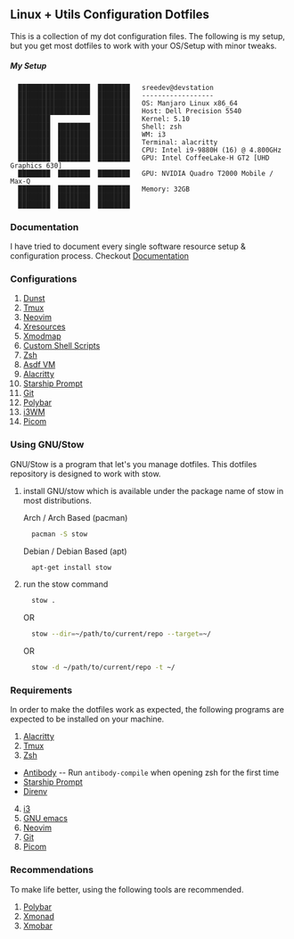 ## Linux + Utils Configuration Dotfiles

This is a collection of my dot configuration files.
The following is my setup, but you get most dotfiles to work with your OS/Setup with minor tweaks.

##### My Setup

``` text
  ██████████████████  ████████   sreedev@devstation
  ██████████████████  ████████   ------------------
  ██████████████████  ████████   OS: Manjaro Linux x86_64
  ██████████████████  ████████   Host: Dell Precision 5540
  ████████            ████████   Kernel: 5.10
  ████████  ████████  ████████   Shell: zsh
  ████████  ████████  ████████   WM: i3
  ████████  ████████  ████████   Terminal: alacritty
  ████████  ████████  ████████   CPU: Intel i9-9880H (16) @ 4.800GHz
  ████████  ████████  ████████   GPU: Intel CoffeeLake-H GT2 [UHD Graphics 630]
  ████████  ████████  ████████   GPU: NVIDIA Quadro T2000 Mobile / Max-Q
  ████████  ████████  ████████   Memory: 32GB
  ████████  ████████  ████████
  ████████  ████████  ████████
```

### Documentation
I have tried to document every single software resource setup & configuration process. Checkout [Documentation](https://github.com/sreedevk/dot/tree/master/docs)

### Configurations
1. [Dunst](https://github.com/sreedevk/dot/tree/master/.config/dunst "Notification Manager")
2. [Tmux](https://github.com/sreedevk/dot/blob/master/.tmux.conf "Terminal Multiplexer")
3. [Neovim](https://github.com/sreedevk/dot/tree/master/.config/nvim "Text Editor")
4. [Xresources](https://github.com/sreedevk/dot/blob/master/.Xresources "Display Server")
5. [Xmodmap](https://github.com/sreedevk/dot/blob/master/.Xmodmap "Custom Key Mapping")
6. [Custom Shell Scripts](https://github.com/sreedevk/dot/tree/master/.scripts "Utilities")
7. [Zsh](https://github.com/sreedevk/dot/blob/master/.zshrc "Shell")
8. [Asdf VM](https://github.com/sreedevk/dot/blob/master/.tool-versions "Software Version Manager")
9. [Alacritty](https://github.com/sreedevk/dot/tree/master/.config/alacritty "Terminal Emulator")
10. [Starship Prompt](https://github.com/sreedevk/dot/blob/master/.config/starship.toml "Shell Prompt")
11. [Git](https://github.com/sreedevk/dot/blob/master/.gitconfig "Version Control")
12. [Polybar](https://github.com/sreedevk/dot/tree/master/.config/polybar "Status Bar")
13. [i3WM](https://github.com/sreedevk/dot/tree/master/.i3 "Window Manager")
14. [Picom](https://github.com/sreedevk/dot/blob/master/.config/picom.conf "Compositor")


### Using GNU/Stow

GNU/Stow is a program that let's you manage dotfiles. This dotfiles repository is designed to work with stow.

1. install GNU/stow which is available under the package name of stow in most distributions.

    Arch / Arch Based (pacman)
    ```bash
      pacman -S stow
    ```

    Debian / Debian Based (apt)
    ```bash
      apt-get install stow
    ```

2. run the stow command

    ```bash
      stow .
    ```

    OR 

    ```bash
      stow --dir=~/path/to/current/repo --target=~/
    ```

    OR 

    ```bash
      stow -d ~/path/to/current/repo -t ~/
    ```

### Requirements

In order to make the dotfiles work as expected, the following programs are expected to be installed on your machine.

1. [Alacritty](https://github.com/alacritty/alacritty)
2. [Tmux](https://github.com/tmux/tmux)
3. [Zsh](https://www.zsh.org/)
  - [Antibody](https://getantibody.github.io/) -- Run `antibody-compile` when opening zsh for the first time
  - [Starship Prompt](https://starship.rs/)
  - [Direnv](https://direnv.net/)
4. [i3](https://i3wm.org/)
5. [GNU emacs](https://www.gnu.org/software/emacs/)
6. [Neovim](https://neovim.io/)
6. [Git](https://git-scm.com/)
7. [Picom](https://github.com/yshui/picom)

### Recommendations

To make life better, using the following tools are recommended.

1. [Polybar](https://github.com/polybar/polybar)
2. [Xmonad](https://xmonad.org/)
3. [Xmobar](https://hackage.haskell.org/package/xmobar)
